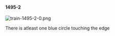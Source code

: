 #### 1495-2
![train-1495-2-0.png](https://github.com/lil-lab/nlvr/raw/master/nlvr/train/images/12/train-1495-2-0.png "train-1495-2-0.png")

There is atleast one blue circle touching the edge